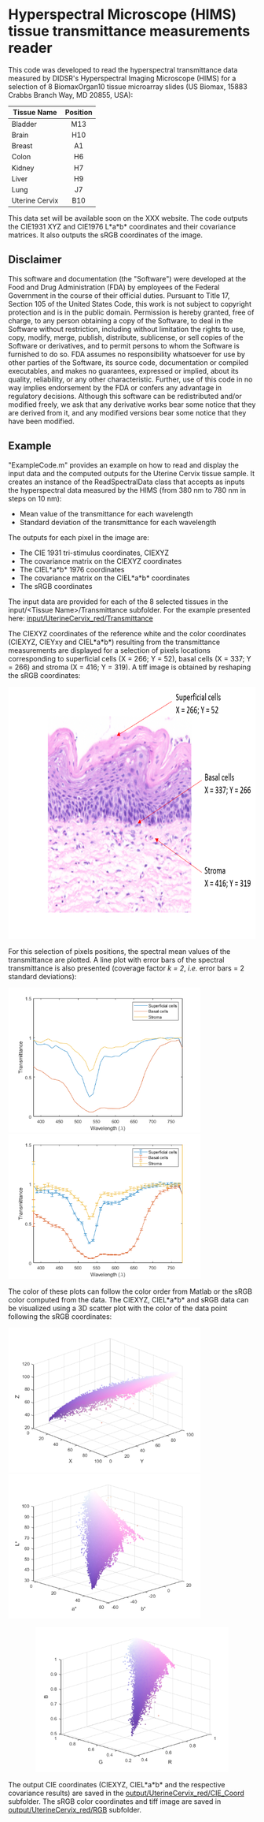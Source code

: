# Hyperspectral Microscope (HIMS) tissue transmittance measurements reader

This code was developed to read the hyperspectral transmittance data measured by DIDSR's Hyperspectral Imaging Microscope (HIMS) for a selection of 8 BiomaxOrgan10 tissue microarray slides (US Biomax, 15883 Crabbs Branch Way, MD 20855, USA):

| Tissue Name | Position |
| --- | :---: |
| Bladder | M13 |
| Brain | H10 |
| Breast | A1 |
| Colon | H6 |
| Kidney | H7 |
| Liver | H9 |
| Lung | J7 |
| Uterine Cervix | B10 |

This data set will be available soon on the XXX website. The code outputs the CIE1931 XYZ and CIE1976 L\*a\*b\* coordinates and their covariance matrices. It also outputs the sRGB coordinates of the image.

## Disclaimer

This software and documentation (the "Software") were developed at the Food and Drug Administration (FDA) by employees of the Federal Government in the course of their official duties. Pursuant to Title 17, Section 105 of the United States Code, this work is not subject to copyright protection and is in the public domain. Permission is hereby granted, free of charge, to any person obtaining a copy of the Software, to deal in the Software without restriction, including without limitation the rights to use, copy, modify, merge, publish, distribute, sublicense, or sell copies of the Software or derivatives, and to permit persons to whom the Software is furnished to do so. FDA assumes no responsibility whatsoever for use by other parties of the Software, its source code, documentation or compiled executables, and makes no guarantees, expressed or implied, about its quality, reliability, or any other characteristic. Further, use of this code in no way implies endorsement by the FDA or confers any advantage in regulatory decisions. Although this software can be redistributed and/or modified freely, we ask that any derivative works bear some notice that they are derived from it, and any modified versions bear some notice that they have been modified.

## Example
"ExampleCode.m" provides an example on how to read and display the input data and the computed outputs for the Uterine Cervix tissue sample. It creates an instance of the ReadSpectralData class that accepts as inputs the hyperspectral data measured by the HIMS (from 380 nm to 780 nm in steps on 10 nm):
- Mean value of the transmittance for each wavelength
- Standard deviation of the transmittance for each wavelength

The outputs for each pixel in the image are:
- The CIE 1931 tri-stimulus coordinates, CIEXYZ
- The covariance matrix on the CIEXYZ coordinates
- The CIEL\*a\*b\* 1976 coordinates
- The covariance matrix on the CIEL\*a\*b\* coordinates
- The sRGB coordinates

The input data are provided for each of the 8 selected tissues in the input/\<Tissue Name\>/Transmittance subfolder. For the example presented here: [input/UterineCervix_red/Transmittance](https://github.com/plemaillet/read_spectral_data/tree/master/input/UterineCervix_red/Transmittance)

The CIEXYZ coordinates of the reference white and the color coordinates (CIEXYZ, CIEYxy and CIEL\*a\*b\*) resulting from the transmittance measurements are displayed for a selection of pixels locations corresponding to superficial cells (X = 266; Y = 52), basal cells (X = 337; Y = 266) and stroma (X = 416; Y = 319). A tiff image is obtained by reshaping the sRGB coordinates:

<p align="center">
  <img width="746" height="512" src="Uterine_Cervix_red_Tagged.png">
</p>

For this selection of pixels positions, the spectral mean values of the transmittance are plotted. A line plot with error bars of the spectral transmittance is also presented (coverage factor *k = 2*, *i.e.* error bars = 2 standard deviations):

<p float="middle">
	<img width="392" height="294" src="plot_T.png" />
	<img width="392" height="294" src="errorbar_T.png" /> 
</p>

The color of these plots can follow the color order from Matlab or the sRGB color computed from the data. The CIEXYZ, CIEL\*a\*b\* and sRGB data can be visualized using a 3D scatter plot with the color of the data point following the sRGB coordinates:

 <p float="middle">
	<img width="392" height="294" src="scatter3_XYZ.png" />
	<img width="392" height="294" src="scatter3_LAB.png" /> 
</p>
 <p align="center">
	<img width="392" height="294" src="scatter3_RGB.png" /> 
</p>

The output CIE coordinates (CIEXYZ, CIEL\*a\*b\* and the respective covariance results) are saved in the [output/UterineCervix_red/CIE_Coord](https://github.com/plemaillet/read_spectral_data/tree/master/output/UterineCervix_red/CIE_Coord) subfolder. The sRGB color coordinates and tiff image are saved in [output/UterineCervix_red/RGB](https://github.com/plemaillet/read_spectral_data/tree/master/output/UterineCervix_red/RGB) subfolder.
